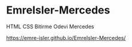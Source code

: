# EmreIsler-Mercedes
HTML CSS Bitirme Odevi Mercedes

https://emre-isler.github.io/EmreIsler-Mercedes/
